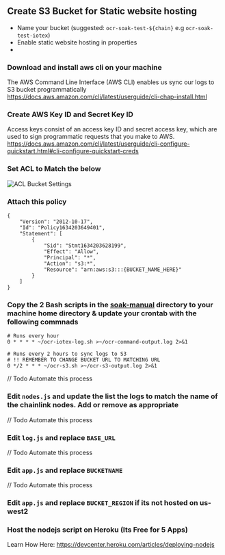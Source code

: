 ## Create S3 Bucket for Static website hosting

- Name your bucket (suggested: `ocr-soak-test-${chain}` e.g `ocr-soak-test-iotex`)
- Enable static website hosting in properties
-

### Download and install aws cli on your machine

The AWS Command Line Interface (AWS CLI) enables us sync our logs to S3 bucket programmatically
https://docs.aws.amazon.com/cli/latest/userguide/cli-chap-install.html

### Create AWS Key ID and Secret Key ID

Access keys consist of an access key ID and secret access key, which are used to sign programmatic requests that you make to AWS.
https://docs.aws.amazon.com/cli/latest/userguide/cli-configure-quickstart.html#cli-configure-quickstart-creds

### Set ACL to Match the below

![ACL Bucket Settings](https://drewhyte-west-1.s3.us-west-1.amazonaws.com/acl.png)

### Attach this policy

```
{
    "Version": "2012-10-17",
    "Id": "Policy1634203649401",
    "Statement": [
        {
            "Sid": "Stmt1634203628199",
            "Effect": "Allow",
            "Principal": "*",
            "Action": "s3:*",
            "Resource": "arn:aws:s3:::{BUCKET_NAME_HERE}"
        }
    ]
}
```

### Copy the 2 Bash scripts in the [soak-manual](https://github.com/slim12kg/ocr-log-script-to-s3/tree/master/soak-manual) directory to your machine home directory & update your crontab with the following commnads

```
# Runs every hour
0 * * * * ~/ocr-iotex-log.sh >~/ocr-command-output.log 2>&1

# Runs every 2 hours to sync logs to S3
# !! REMEMBER TO CHANGE BUCKET URL TO MATCHING URL
0 */2 * * * ~/ocr-s3.sh >~/ocr-s3-output.log 2>&1
```

// Todo Automate this process
### Edit `nodes.js` and update the list the logs to match the name of the chainlink nodes. Add or remove as appropriate

// Todo Automate this process
### Edit `log.js` and replace `BASE_URL`

// Todo Automate this process
### Edit `app.js` and replace `BUCKETNAME`

// Todo Automate this process
### Edit `app.js` and replace `BUCKET_REGION` if its not hosted on us-west2

### Host the nodejs script on Heroku (Its Free for 5 Apps)
Learn How Here: https://devcenter.heroku.com/articles/deploying-nodejs

